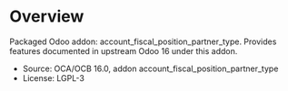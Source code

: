 # Overview

Packaged Odoo addon: account_fiscal_position_partner_type. Provides features documented in upstream Odoo 16 under this addon.

- Source: OCA/OCB 16.0, addon account_fiscal_position_partner_type
- License: LGPL-3
